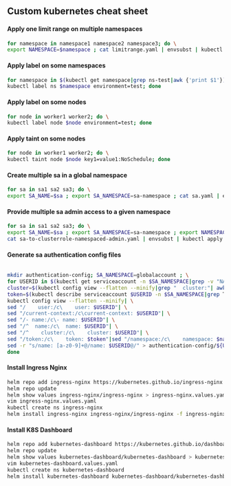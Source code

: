 ## Custom kubernetes cheat sheet

#### Apply one limit range on multiple namespaces
```bash
for namespace in namespace1 namespace2 namespace3; do \
export NAMESPACE=$namespace ; cat limitrange.yaml | envsubst | kubectl apply -f -; done
```

#### Apply label on some namespaces
```bash
for namespace in $(kubectl get namespace|grep ns-test|awk {'print $1'}); do \
kubectl label ns $namespace environment=test; done
```

#### Apply label on some nodes
```bash
for node in worker1 worker2; do \
kubectl label node $node environment=test; done
```

#### Apply taint on some nodes
```bash
for node in worker1 worker2; do \
kubectl taint node $node key1=value1:NoSchedule; done
```

#### Create multiple sa in a global namespace
```bash
for sa in sa1 sa2 sa3; do \
export SA_NAME=$sa ; export SA_NAMESPACE=sa-namespace ; cat sa.yaml | envsubst | kubectl apply -f -; done
```

#### Provide multiple sa admin access to a given namespace
```bash
for sa in sa1 sa2 sa3; do \
export SA_NAME=$sa ; export SA_NAMESPACE=sa-namespace ; export NAMESPACE=app-namespace ; \
cat sa-to-clusterrole-namespaced-admin.yaml | envsubst | kubectl apply -f -; done
```

#### Generate sa authentication config files
```bash

mkdir authentication-config; SA_NAMESPACE=globalaccount ; \
for USERID in $(kubectl get serviceaccount -n $SA_NAMESPACE|grep -v "NAME\|default"|awk {'print $1'}); do \
cluster=$(kubectl config view --flatten --minify|grep "  cluster:"| awk -F: {'print $2'}|sed "s/ //g"); \
token=$(kubectl describe serviceaccount $USERID -n $SA_NAMESPACE|grep Tokens|awk {'print $2'}|awk {'print "kubectl get secret "$1" -n $SA_NAMESPACE -o \"jsonpath={.data.token}\" | base64 -d"'}|bash); \
kubectl config view --flatten --minify| \
sed "/    user:/c\    user: $USERID"| \
sed "/current-context:/c\current-context: $USERID"| \
sed "/- name:/c\- name: $USERID"| \
sed "/^  name:/c\  name: $USERID"| \
sed "/^    cluster:/c\    cluster: $USERID"| \
sed "/token:/c\    token: $token"|sed "/namespace:/c\    namespace: $namespace"| \
sed -r "s/name: [a-z0-9]+@/name: $USERID@/" > authentication-config/${USERID}-authentication-config.yaml; \
done
```

#### Install Ingress Nginx
```bash
helm repo add ingress-nginx https://kubernetes.github.io/ingress-nginx
helm repo update
helm show values ingress-nginx/ingress-nginx > ingress-nginx.values.yaml
vim ingress-nginx.values.yaml
kubectl create ns ingress-nginx
helm install ingress-nginx ingress-nginx/ingress-nginx -f ingress-nginx.values.yaml -n ingress-nginx
```

#### Install K8S Dashboard
```bash
helm repo add kubernetes-dashboard https://kubernetes.github.io/dashboard/
helm repo update
helm show values kubernetes-dashboard/kubernetes-dashboard > kubernetes-dashboard.values.yaml
vim kubernetes-dashboard.values.yaml
kubectl create ns kubernetes-dashboard
helm install kubernetes-dashboard kubernetes-dashboard/kubernetes-dashboard -f kubernetes-dashboard.values.yaml -n kubernetes-dashboard
```
